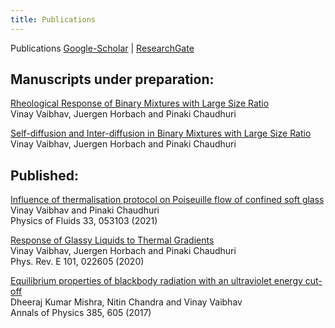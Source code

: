 ```yaml
---
title: Publications
---
```


Publications
[Google-Scholar](https://scholar.google.com/citations?user=AicxZvsAAAAJ&hl=hi&oi=ao) | [ResearchGate](https://www.researchgate.net/profile/Vinay_Vaibhav)  

## Manuscripts under preparation:

[Rheological Response of Binary Mixtures with Large Size Ratio]()  
Vinay Vaibhav, Juergen Horbach and Pinaki Chaudhuri

[Self-diffusion and Inter-diffusion in Binary Mixtures with Large Size Ratio]()  
Vinay Vaibhav, Juergen Horbach and Pinaki Chaudhuri


## Published: 

[Influence of thermalisation protocol on Poiseuille flow of confined soft glass](https://aip.scitation.org/doi/pdf/10.1063/5.0045302)  
Vinay Vaibhav and Pinaki Chaudhuri  
Physics of Fluids 33, 053103 (2021)

[Response of Glassy Liquids to Thermal Gradients](https://journals.aps.org/pre/abstract/10.1103/PhysRevE.101.022605)  
Vinay Vaibhav, Juergen Horbach and Pinaki Chaudhuri  
Phys. Rev. E 101, 022605 (2020)

[Equilibrium properties of blackbody radiation with an ultraviolet energy cut-off](https://doi.org/10.1016/j.aop.2017.08.004)  
Dheeraj Kumar Mishra, Nitin Chandra and Vinay Vaibhav  
Annals of Physics 385, 605 (2017)
